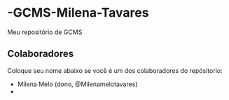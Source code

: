 # -GCMS-Milena-Tavares
Meu repositório de GCMS

## Colaboradores
Coloque seu nome abaixo se você é um dos colaboradores do repósitorio:
* Milena Melo (dono, @Milenamelotavares)
* 
